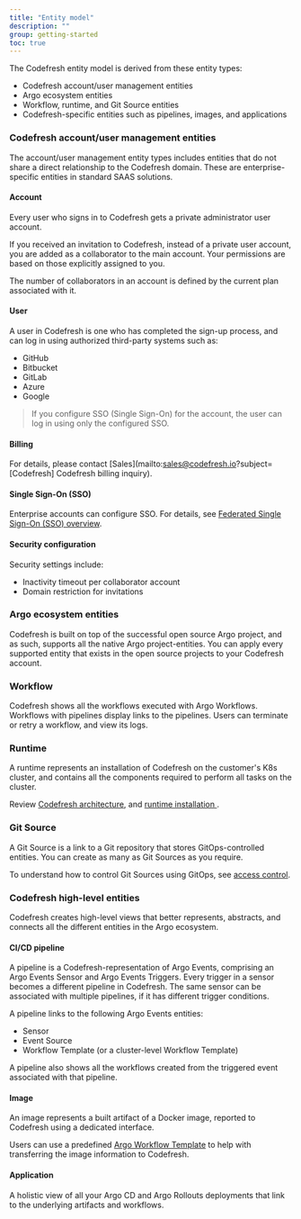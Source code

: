 ```yaml
---
title: "Entity model"
description: ""
group: getting-started
toc: true
---
```


The Codefresh entity model is derived from these entity types:
* Codefresh account/user management entities 
* Argo ecosystem entities
* Workflow, runtime, and Git Source entities 
* Codefresh-specific entities such as pipelines, images, and applications



### Codefresh account/user management entities
The account/user management entity types includes entities that do not share a direct relationship to the Codefresh domain. These are enterprise-specific entities in standard SAAS solutions.

#### Account
Every user who signs in to Codefresh gets a private administrator user account.

If you received an invitation to Codefresh, instead of a private user account, you are added as a collaborator to the main account. Your permissions are based on those explicitly assigned to you.

The number of collaborators in an account is defined by the current plan associated with it.

#### User
A user in Codefresh is one who has completed the sign-up process, and can log in using authorized third-party systems such as:
* GitHub
* Bitbucket
* GitLab
* Azure
* Google

> If you configure SSO (Single Sign-On) for the account, the user can log in using only the configured SSO.

#### Billing
For details, please contact [Sales](mailto:sales@codefresh.io?subject=[Codefresh] Codefresh billing inquiry).

#### Single Sign-On (SSO)
Enterprise accounts can configure SSO. For details, see [Federated Single Sign-On (SSO) overview]({{site.baseurl}}/docs/administration/single-sign-on/).

#### Security configuration
Security settings include: 
* Inactivity timeout per collaborator account
* Domain restriction for invitations

### Argo ecosystem entities
Codefresh is built on top of the successful open source Argo project, and as such, supports all the native Argo project-entities.
You can apply every supported entity that exists in the open source projects to your Codefresh account.

### Workflow
Codefresh shows all the workflows executed with Argo Workflows.  
Workflows with pipelines display links to the pipelines. Users can terminate or retry a workflow, and view its logs.

### Runtime
A runtime represents an installation of Codefresh on the customer's K8s cluster, and contains all the components required to perform all tasks on the cluster.

Review [Codefresh architecture]({{site.baseurl}}/docs/getting-started/architecture/), and [runtime installation ]({{site.baseurl}}/docs/runtime/installation/).

### Git Source
A Git Source is a link to a Git repository that stores GitOps-controlled entities. You can create as many as Git Sources as you require.

To understand how to control Git Sources using GitOps, see [access control]({{site.baseurl}}/docs/administration/access-control/).

### Codefresh high-level entities
Codefresh creates high-level views that better represents, abstracts, and connects all the different entities in the Argo ecosystem.

#### CI/CD pipeline
A pipeline is a Codefresh-representation of Argo Events, comprising an Argo Events Sensor and Argo Events Triggers. Every trigger in a sensor becomes a different pipeline in Codefresh. The same sensor can be associated with multiple pipelines, if it has different trigger conditions.

A pipeline links to the following Argo Events entities:
* Sensor
* Event Source
* Workflow Template (or a cluster-level Workflow Template)

A pipeline also shows all the workflows created from the triggered event associated with that pipeline.

#### Image
An image represents a built artifact of a Docker image, reported to Codefresh using a dedicated interface.  

Users can use a predefined [Argo Workflow Template](https://codefresh.io/argohub/workflow-template/codefresh-csdp) to help with transferring the image information to Codefresh.

#### Application
A holistic view of all your Argo CD and Argo Rollouts deployments that link to the underlying artifacts and workflows.
